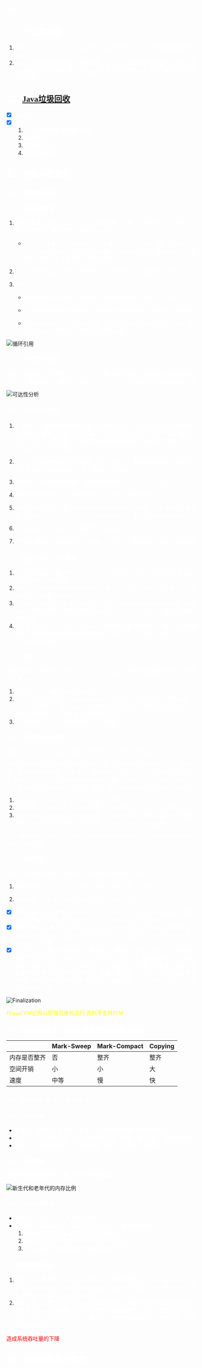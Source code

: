 # <font face=幼圆 color=white>GC</font>

## <font face=幼圆 color=white>一、什么是垃圾？</font>

1. <font face=幼圆 color=white>垃圾是指在运行程序中没有任何指针指向的对象，这个对象就是需要被回收的垃圾</font>
2. <font face=幼圆 color=white>如果不及时对内存中的垃圾进行清理，那么，这些垃圾对象所占的内存空间会一直保留到应用程序结束，被保留的空间无法被其他对象使用。甚至可能导致内存溢出</font>



## <font face=幼圆 color=white>二、[Java垃圾回收](https://docs.oracle.com/javase/8/docs/technotes/guides/vm/gctuning/toc.html)</font>

- [x] <font face=幼圆 color=white>方法区</font>
- [x] <font face=幼圆 color=white>堆区</font>
  1. <font face=幼圆 color=white>Java堆是垃圾收集的重点位置</font>
  2. <font face=幼圆 color=white>频繁收集年轻代</font>
  3. <font face=幼圆 color=white>较少收集老年代</font>
  4. <font face=幼圆 color=white>基本不懂动永久代</font>



## <font face=幼圆 color=white>三、垃圾回收算法</font>

### <font face=幼圆 color=white>3.1、垃圾标记阶段</font>

#### <font face=幼圆 color=white>3.1.1、引用计数算法</font>

1. <font face=幼圆 color=white>引用计数法（Reference Counting）比较简单，对每一个对象保存一个整型的引用计数器属性。用于记录对象被引用的情况</font>
   - <font face=幼圆 color=white>对于一个对象A，只要有任何一个对象引用了A，则A的引用计数器就加1；当引用失效时，引用计数器就减1。只要对象的引用计数器的值为0，即表示对象A不能在被使用，可进行回收</font>


2. <font face=幼圆 color=white>优点：实现简单，垃圾对象便于辨识；判定效率高，回收没有延迟性</font>

3. <font face=幼圆 color=white>缺点：</font>

   - <font face=幼圆 color=white>他需要单独的字段存储计数器，这样的做法增加了存储空间的开销</font>

   - <font face=幼圆 color=white>每次赋值都需要更新计数器，伴随着加法和减法操作，这增加了时间开销</font>

   - <font face=幼圆 color=white>引用计数器还有一个严重的问题，即无法处理循环引用的问题，这是一条致命的缺陷，导致在Java回收的垃圾回收器</font>


![循环引用](D:\project\springboot_003\src\main\resources\book\jvm\上篇：内存与垃圾回收篇\image\循环引用.png)



#### <font face=幼圆 color=white>3.1.2、可达性分析算法</font>

​		<font face=幼圆 color=white>当前主流的商用程序语言（Java、C#，上溯至前面提到的古老的Lisp）的内存管理子系统，都是通过可达性分析（Reachability Analysis）算法来判定对象是否存活的</font>	

![可达性分析](D:\project\springboot_003\src\main\resources\book\jvm\上篇：内存与垃圾回收篇\image\可达性分析.png)

##### <font face=幼圆 color=white>3.1.2.1、GC Roots元素</font>

1. <font face=幼圆 color=white>在`虚拟机栈`（栈帧中的本地变量表）中引用的对象，譬如各个线程被调用的方法堆栈中使用到的参数、局部变量、临时变量等关联记忆：例如局部变量存在栈中，当方法执行完后，所有的局部变量就会弹出栈，就会进行回收。反之，在栈内的话，就不可回收</font>

2. <font face=幼圆 color=white>在方法区中类`静态属性`引用的对象，譬如Java类的引用类型静态变量。关联记忆：静态属性生命期和jvm一致，等价于永远存在</font>

3. <font face=幼圆 color=white>在方法区中`常量`引用的对象，譬如字符串常量池（String Table）里的引用</font>

4. <font face=幼圆 color=white>在本地方法栈中JNI（即通常所说的Native方法）引用的对象</font>

5. <font face=幼圆 color=white>Java虚拟机内部的引用，如基本数据类型对应的Class对象，一些常驻的异常对象（比如NullPointExcepiton、OutOfMemoryError）等，还有系统类加载器</font>

6. <font face=幼圆 color=white>所有被`同步锁`（synchronized关键字）持有的对象</font>

7. <font face=幼圆 color=white>反映Java虚拟机内部情况的JMXBean、JVMTI中注册的回调、本地代码缓存等</font>



### <font face=幼圆 color=white>3.2、对象Finalization机制</font>

1. <font face=幼圆 color=white>Java 语言提供了对象终止（finalization）机制来允许开发人员提供对象被销毁之前的自定义处理逻辑</font>
2. <font face=幼圆 color=white>当垃圾回收器发现没有引用指向一个对象，即：垃圾回收此对象之前，总会先调用这个对象的 finalize() 方法</font>
3. <font face=幼圆 color=white>finalize() 方法允许在子类中被重写，用于在对象被回收时进行资源释放。通常在这个方法中进行一些资源释放和清理的工作，比如关闭文件、套接字和数据库连接等</font>
4. <font face=幼圆 color=white>从功能上来说，finalize() 方法与 c++ 中的析构函数比较相似，但是 Java 采用的是基于垃圾回收器的自动内存管理机制，所以 finalize() 方法在本质上不同于C++中的析构函数</font>

#### <font face=幼圆 color=white>3.2.1、注意</font>

<font face=幼圆 color=white>永远不要主动调用某个对象的 finalize()方法，应该交给垃圾回收机制调用。理由包括下面三点：</font>

1. <font face=幼圆 color=white>在 finalize() 时可能会导致对象复活</font>
2. <font face=幼圆 color=white>finalize() 方法的执行时间是没有保障的，它完全由 GC线程决定，极端情况下，若不发生 GC，则 finalize() 方法将没有执行机会。因为优先级比较低，即使主动调用该方法，也不会因此就直接进行回收</font>
3. <font face=幼圆 color=white>一个糟糕的 finalize() 会严重影响 GC 的性能</font>



#### <font face=幼圆 color=white>3.2.2、对象是生存还是死亡？</font>

<font face=幼圆 color=white>由于 finalize() 方法的存在，虚拟机中的对象一般处于三种可能的状态</font></font>

<font face=幼圆 color=white>如果从所有的根节点都无法访问到某个对象，说明对象己经不再使用了。一般来说，此对象需要被回收。但事实上，也并非是“非死不可”的，这时候它们暂时处于“缓刑”阶段。一个无法触及的对象有可能在某一个条件下“复活”自己，如果这样，那么对它的回收就是不合理的，为此，定义虚拟机中的对象可能的三种状态</font>

1. <font face=幼圆 color=white>可触及的：从根节点开始，可以到达这个对象</font>
2. <font face=幼圆 color=white>可复活的：对象的所有引用都被释放，但是对象有可能在 finalize() 中复活</font>
3. <font face=幼圆 color=white>不可触及的：对象的 finalize() 被调用，并且没有复活，那么就会进入不可触及状态。不可触及的对象不可能被复活，因为 finalize() 只会被调用一次</font>

<font face=幼圆 color=white>以上3种状态中，是由于 finalize() 方法的存在而进行的区分。只有在对象不可触及时才可以被回收</font>



#### <font face=幼圆 color=white>3.2.3、具体过程</font>

<font face=幼圆 color=white>判定一个对象 objA 是否可回收，至少要经历两次标记过程：</font>

1. <font face=幼圆 color=white>如果对象 objA 到 GC Roots 没有引用链，则进行第一次标记</font>

2. <font face=幼圆 color=white>进行筛选，判断此对象是否有必要执行 finalize() 方法</font>

   

- [x]  <font face=幼圆 color=white>如果对象 objA 没有重写 finalize() 方法，或者 finalize() 方法已经被虚拟机调用过，则虚拟机视为“没有必要执行”，objA 被判定为不可触及的</font>
- [x]  <font face=幼圆 color=white>如果对象 objA 重写了 finalize() 方法，且还未执行过，那么 objA 会被插入到 F-Queue 队列中，由一个虚拟机自动创建的、低优先级的 Finalizer 线程触发其 finalize() 方法执行</font>
- [x]  <font face=幼圆 color=white>finalize() 方法是对象逃脱死亡的最后机会，稍后 GC 会对 F-Queue 队列中的对象进行第二次标记。如果 objA 在 finalize() 方法中与引用链上的任何一个对象建立了联系，那么在第二次标记时，objA 会被移出“即将回收”集合。之后，对象会再次出现没有引用存在的情况。在这个情况下，finalize() 方法不会被再次调用，对象会直接变成不可触及的状态，也就是说，一个对象的 finalize() 方法只会被调用一次</font>

![Finalization](D:\project\springboot_003\src\main\resources\book\jvm\上篇：内存与垃圾回收篇\image\Finalization.png)

<font face=幼圆 color=yellow>JVisual VM记得以管理员身份运行,否则不支持JVM</font>



### <font face=幼圆 color=white>3.3、标记清除算法、标记整理算法和复制算法比较</font>

|              | Mark-Sweep | Mark-Compact | Copying |
| ------------ | ---------- | ------------ | ------- |
| 内存是否整齐 | 否         | 整齐         | 整齐    |
| 空间开销     | 小         | 小           | 大      |
| 速度         | 中等       | 慢           | 快      |



### <font face=幼圆 color=white>3.4、分代收集算法 -- 最优算法</font>

#### <font face=幼圆 color=white>3.4.1、对象分类</font>

- <font face=幼圆 color=white>新生代：朝生夕灭的对象（例如：方法的局部变量引用的对象等）</font>
- <font face=幼圆 color=white>老年代：存活得比较久，但还是要死的对象（例如：缓存对象、单例对象等）</font>
- <font face=幼圆 color=white>永久代：对象生成后几乎不灭的对象（例如：加载过的类信息）</font>



#### <font face=幼圆 color=white>3.4.2、内存区域</font>

​		<font face=幼圆 color=white>**新生代和老年代都在java堆，永久代在方法区**</font>

![新生代和老年代的内存比例](D:\project\springboot_003\src\main\resources\book\jvm\上篇：内存与垃圾回收篇\image\新生代和老年代的内存比例.png)



#### <font face=幼圆 color=white>3.4.3、分代收集算法</font>

- <font face=幼圆 color=white>年轻代（Young Gen）采用复制算法</font>
- <font face=幼圆 color=white>老年代（Tenured Gen）采用标记-清除和标记-整理的混合实现</font>
  1. <font face=幼圆 color=white>Mark阶段的开销与存活对象的数量成正比</font>
  2. <font face=幼圆 color=white>Sweep阶段的开销与所管理区域的大小成正比</font>
  3. <font face=幼圆 color=white>Compact阶段的开销与存活对象的数据成正比</font>



### <font face=幼圆 color=white>3.5 增量收集算法</font>

1. <font face=幼圆 color=white>在现有的收集算法中，每次垃圾回收，应用程序都会处于一种Stop the World的状态，这种状态下，应用程序会被挂起，暂停一切正常的工作。这样一来，将严重影响用户体验或者系统稳定性</font>
2. <font face=幼圆 color=white>基本思想：如果一次性将所有的垃圾进行处理，需要造成系统长时间的停顿，那么就可以让垃圾收集线程和应用程序线程交替进行。每次，垃圾回收线程只收集一小片区域的内存空间，接着切换到用户线程继续执行。依次反复，知道垃圾收集完成</font>

<font face=幼圆 color=red>造成系统吞吐量的下降</font>



## <font face=幼圆 color=white>四、垃圾回收相关概念</font>
